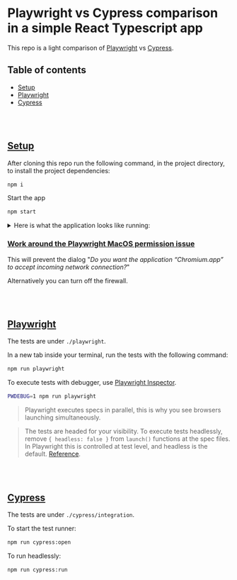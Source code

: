 # Playwright vs Cypress comparison in a simple React Typescript app

This repo is a light comparison of [Playwright](https://playwright.dev/docs/why-playwright) vs [Cypress](https://www.cypress.io/).

## Table of contents

* [Setup](#Setup)
* [Playwright](#Playwright)
* [Cypress](#Cypress)

<br></br>

## [Setup](#Setup)

After cloning this repo run the following command, in the project directory, to install the project dependencies:

```bash
npm i
```

Start the app

```bash
npm start
```

<details><summary>Here is what the application looks like running:</summary>

<img src="docs/assets/app-running.gif" alt="form application running" width="600">

A form component with basic validation.

**Note:** we are using [tailwindcss media queries](https://tailwindcss.com/docs/background-color/#responsive) to change the background color of the `<sectiofbackgrounds based on viewport size, something we can declare in our tests with playwright.
</details>

### [Work around the Playwright MacOS permission issue](https://github.com/puppeteer/puppeteer/issues/4752#issuecomment-524086077)

This will prevent the dialog "*Do you want the application “Chromium.app” to accept incoming network connection?*"

Alternatively you can turn off the firewall.

<br></br>

## [Playwright](#Playwright)

The tests are under `./playwright`.

In a new tab inside your terminal, run the tests with the following command:

```bash
npm run playwright
```


To execute tests with debugger, use [Playwright Inspector](https://playwright.dev/docs/inspector/).

  ```bash
  PWDEBUG=1 npm run playwright
  ```

> Playwright executes specs in parallel, this is why you see browsers launching simultaneously.

> The tests are headed for your visibility. To execute tests headlessly, remove `{ headless: false }` from `launch()` functions at the spec files. In Playwright this is controlled at test level, and headless is the default. [Reference](https://playwright.dev/docs/debug#run-in-headed-mode).

<br></br>

## [Cypress](#Cypress)

The tests are under `./cypress/integration`.

To start the test runner:

```bash
npm run cypress:open
```

To run headlessly:

```bash
npm run cypress:run
```
